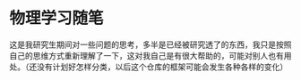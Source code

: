 # 物理学习随笔

这是我研究生期间对一些问题的思考，多半是已经被研究透了的东西，我只是按照自己的思维方式重新理解了一下，这对我自己是有很大帮助的，可能对别人也有用处。（还没有计划好怎样分类，以后这个仓库的框架可能会发生各种各样的变化）